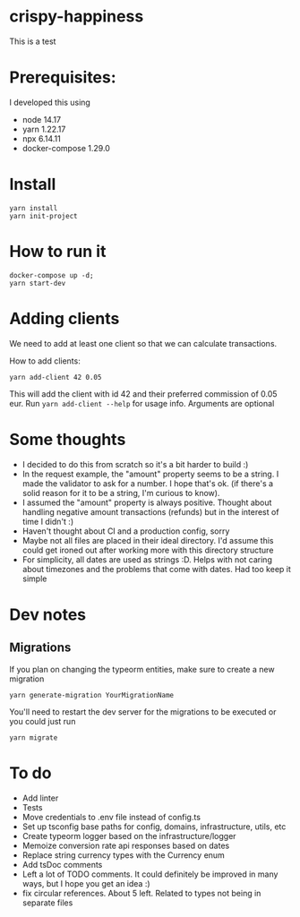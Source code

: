 # crispy-happiness
This is a test

# Prerequisites:
I developed this using
* node 14.17
* yarn 1.22.17
* npx 6.14.11
* docker-compose 1.29.0

# Install
```
yarn install
yarn init-project
```

# How to run it
```
docker-compose up -d;
yarn start-dev
```

# Adding clients
We need to add at least one client so that we can calculate transactions.

How to add clients:
```
yarn add-client 42 0.05
```
This will add the client with id 42 and their preferred commission of 0.05 eur.
Run `yarn add-client --help` for usage info. Arguments are optional

# Some thoughts
* I decided to do this from scratch so it's a bit harder to build :)
* In the request example, the "amount" property seems to be a string. I made the validator to ask for a number. 
I hope that's ok. (if there's a solid reason for it to be a string, I'm curious to know).
* I assumed the "amount" property is always positive. Thought about handling negative amount transactions (refunds)
but in the interest of time I didn't :)
* Haven't thought about CI and a production config, sorry
* Maybe not all files are placed in their ideal directory. I'd assume this could get ironed out after working more with this directory structure
* For simplicity, all dates are used as strings :D. Helps with not caring about timezones and the problems that come with dates. Had too keep it simple

# Dev notes

## Migrations
If you plan on changing the typeorm entities, make sure to create a new migration
```
yarn generate-migration YourMigrationName
```
You'll need to restart the dev server for the migrations to be executed or
you could just run 
```
yarn migrate
```

# To do 
* Add linter
* Tests
* Move credentials to .env file instead of config.ts
* Set up tsconfig base paths for config, domains, infrastructure, utils, etc
* Create typeorm logger based on the infrastructure/logger
* Memoize conversion rate api responses based on dates
* Replace string currency types with the Currency enum
* Add tsDoc comments
* Left a lot of TODO comments. It could definitely be improved in many ways, but I hope you get an idea :)
* fix circular references. About 5 left. Related to types not being in separate files
